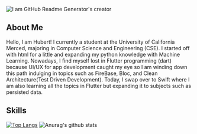 ![I am GitHub Readme Generator's creator](https://pbs.twimg.com/profile_banners/1306473970825179138/1605246974/1500x500)

## About Me
Hello, I am Hubert! I currently a student at the University of California Merced, majoring in Computer Science and Engineering (CSE). I started off with html for a little and expanding my python knowledge with Machine Learning. Nowadays, I find myself lost in Flutter programming (dart) because UI/UX for app development caught my eye so I am winding down this path indulging in topics such as FireBase, Bloc, and Clean Architecture(Test Driven Development). Today, I swap over to Swift where I am also learning all the topics in Flutter but expanding it to subjects such as persisted data.

## Skills 
[![Top Langs](https://github-readme-stats.vercel.app/api/top-langs/?username=hubertle43100&langs_count=3)](https://github.com/anuraghazra/github-readme-stats)
![Anurag's github stats](https://github-readme-stats.vercel.app/api?username=hubertle43100&hide=contribs,prs)
